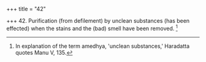 +++
title = "42"

+++
42. Purification (from defilement) by unclean substances (has been effected) when the stains and the (bad) smell have been removed. [^34] 


[^34]:  In explanation of the term amedhya, 'unclean substances,' Haradatta quotes Manu V, 135.
